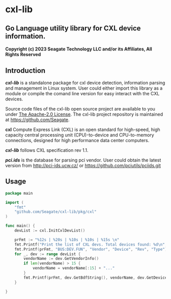 # cxl-lib

## Go Language utility library for CXL device information.

#### Copyright (c) 2023 Seagate Technology LLC and/or its Affiliates, All Rights Reserved

## Introduction

***cxl-lib*** is a standalone package for cxl device detection, information parsing and management in Linux system. User could either import this library as a module or compile the comand line version for easy interact with the CXL devices.

Source code files of the cxl-lib open source project are available to you under [The Apache-2.0 License](https://www.apache.org/licenses/LICENSE-2.0).  The
cxl-lib project repository is maintained at https://github.com/Seagate.

**cxl** Compute Express Link (CXL) is an open standard for high-speed, high capacity central processing unit (CPU)-to-device and CPU-to-memory connections, designed for high performance data center computers. 

***cxl-lib*** follows CXL specification rev 1.1.  

***pci.ids*** is the database for parsing pci vendor. User could obtain the latest version from http://pci-ids.ucw.cz/ or https://github.com/pciutils/pciids.git

## Usage

```go
package main

import (
    "fmt"
    "github.com/Seagate/cxl-lib/pkg/cxl"
)

func main() {
	devList := cxl.InitCxlDevList()

    prFmt := "%12s | %20s | %10s | %10s | %15s \n"
    fmt.Printf("Print the list of CXL devs. Total devices found: %d\n", len(devList))
    fmt.Printf(prFmt, "BUS:DEV.FUN", "Vendor", "Device", "Rev", "Type")
    for _, dev := range devList {
        vendorName := dev.GetVendorInfo()
        if len(vendorName) > 15 {
            vendorName = vendorName[:15] + "..."
        }
        fmt.Printf(prFmt, dev.GetBdfString(), vendorName, dev.GetDeviceInfo(), dev.GetCxlRev(), dev.GetCxlType())
    }

}
```
